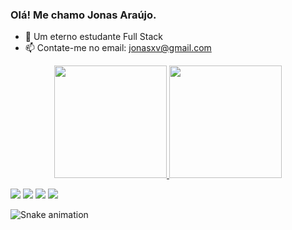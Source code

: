 ### Olá! Me chamo Jonas Araújo.


- 🌱 Um eterno estudante Full Stack
- 📫 Contate-me no email: jonasxv@gmail.com



<div align="center">
  <a href="https://github.com/araujojonass">
  <img height="180em" src="https://github-readme-stats.vercel.app/api?username=araujojonass&show_icons=true&theme=dark&include_all_commits=true&count_private=true"/>
  <img height="180em" src="https://github-readme-stats.vercel.app/api/top-langs/?username=araujojonass&layout=compact&langs_count=7&theme=dark"/>
</div>
 
<div>  
  
  <a href="https://www.youtube.com/channel/UC6MYVH8ugD-zfEvgcneWAgw" target="_blank"><img src="https://img.shields.io/badge/YouTube-FF0000?style=for-the-badge&logo=youtube&logoColor=white" target="_blank"></a>
  <a href="https://www.instagram.com/araujojonass/" target="_blank"><img src="https://img.shields.io/badge/-Instagram-%23E4405F?style=for-the-badge&logo=instagram&logoColor=white" target="_blank"></a>
  <a href = "mailto:jonasxv@gmail.com"><img src="https://img.shields.io/badge/-Gmail-%23333?style=for-the-badge&logo=gmail&logoColor=white" target="_blank"></a>
  <a href="https://www.linkedin.com/in/jonas-araujo-962b961b5/" target="_blank"><img src="https://img.shields.io/badge/-LinkedIn-%230077B5?style=for-the-badge&logo=linkedin&logoColor=white" target="_blank"></a> 
  
  ![Snake animation](https://github.com/araujojonass/araujojonass/blob/output/github-contribution-grid-snake.svg)
  </div>
